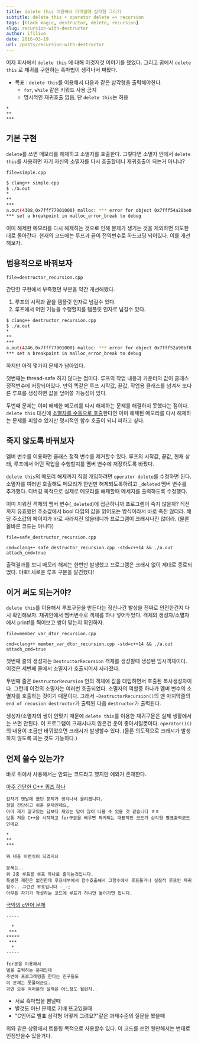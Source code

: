 ```yaml
---
title: delete this 이용해서 터미널에 삼각형 그리기
subtitle: delete this + operator delete => recursion
tags: [black magic, destructor, delete, recursion]
slug: recursion-with-destructor
author: if1live
date: 2016-03-19
url: /posts/recursion-with-destructor
---
```


어제 회사에서 `delete this` 에 대해 이것저것 이야기를 했었다.
그리고 꿈에서 `delete this` 로 재귀를 구현하는 흑마법이 생각나서 짜봤다.

* 목표 : `delete this`를 이용해서 다음과 같은 삼각형을 출력해야한다.
    * `for`, `while` 같은 키워드 사용 금지
    * 명시적인 재귀호출 없음, 단 `delete this`는 허용

```
*
**
***
```

## 기본 구현

`delete`를 쓰면 메모리를 해제하고 소멸자를 호출한다.
그렇다면 소멸자 안에서 `delete this`를 사용하면 자기 자신의 소멸자를 다시 호출할테니 재귀호출이 되는거 아니냐?

~~~maya:view
file=simple.cpp
~~~

```bash
$ clang++ simple.cpp
$ ./a.out
*
**
***
a.out(4308,0x7fff77901000) malloc: *** error for object 0x7fff54a28be0: pointer being freed was not allocated
*** set a breakpoint in malloc_error_break to debug
```

이미 해제한 메모리를 다시 해제하는 것으로 인해 문제가 생기는 것을 제외하면 의도한대로 돌아간다.
현재의 코드에는 루프과 끝이 전역변수로 하드코딩 되어있다. 이를 개선해보자.

## 범용적으로 바꿔보자

~~~maya:view
file=destructor_recursion.cpp
~~~

간단한 구현에서 부족했던 부분을 약간 개선해봤다.

1. 루프의 시작과 끝을 템플릿 인자로 넘길수 있다.
2. 루프에서 어떤 기능을 수행할지를 템플릿 인자로 넘길수 있다.


```bash
$ clang++ destructor_recursion.cpp
$ ./a.out
*
**
***
a.out(4246,0x7fff77901000) malloc: *** error for object 0x7fff52a90bf8: pointer being freed was not allocated
*** set a breakpoint in malloc_error_break to debug
```

하지만 아직 몇가지 문제가 남아있다.

첫번째는 thread-safe 하지 않다는 점이다.
루프의 작업 내용과 카운터의 값이 클래스 정적변수에 저장되어있다.
만약 똑같은 루프 시작값, 끝값, 작업용 클래스를 넘겨서 또다른 루프를 생성하면 값을 덮어쓸 가능성이 있다.

두번째 문제는 이미 해제한 메모리를 다시 해제하는 문제를 해결하지 못했다는 점이다.
`delete this` 대신에 [소멸자를 수동으로 호출]({filename}call-ctor-dtor.md)한다면 이미 해제된 메모리를 다시 해제하는 문제를 피할수 있지만 명시적인 함수 호출이 되니 피하고 싶다.


## 죽지 않도록 바꿔보자

멤버 변수를 이용하면 클래스 정적 변수를 제거할수 있다.
루프의 시작값, 끝값, 현재 상태, 루프에서 어떤 작업을 수행할지를 멤버 변수에 저장하도록 바꿨다.

`delete this`의 메모리 해제까지 직접 개입하려면 `operator delete`를 수정하면 된다.
소멸자를 여러번 호출해도 메모리가 한번만 해제되도록하려고 `_deleted` 멤버 변수를 추가했다.
디버깅 목적으로 실제로 메모리를 해제할때 메세지를 출력하도록 수정했다.

이미 지워진 객체의 멤버 변수(`_deleted`)에 접근하니까 프로그램이 죽지 않을까?
직전까지 유효했던 주소값에서 bool 타입의 값을 읽어오는 방식이라서 바로 죽진 않더라.
해당 주소값의 페이지가 바로 사라지진 않을테니까 프로그램이 크래시나진 않더라.
(물론 올바른 코드는 아니다)

~~~maya:view
file=safe_destructor_recursion.cpp
~~~

~~~maya:execute
cmd=clang++ safe_destructor_recursion.cpp -std=c++14 && ./a.out
attach_cmd=true
~~~

출력결과를 보니 메모리 해제는 한번만 발생했고 프로그램은 크래시 없이 제대로 종료되었다.
야호! 새로운 루프 구문을 발견했다!

## 이거 써도 되는거야?

`delete this`를 이용해서 루프구문을 만든다는 정신나간 발상을 진짜로 안전한건지 다시 확인해보자.
재귀안에서 멤버변수로 객체를 하나 넣어두었다.
객체의 생성자/소멸자에서 printf를 찍어보고 쌍이 맞는지 확인하자.

~~~maya:view
file=member_var_dtor_recursion.cpp
~~~

~~~maya:execute
cmd=clang++ member_var_dtor_recursion.cpp -std=c++14 && ./a.out
attach_cmd=true
~~~

첫번째 줄의 생성자는 `DestructorRecursion` 객체를 생성할때 생성된 임시객체이다.
이것은 세번째 줄에서 소멸자가 호출되어서 사라졌다.

두번째 줄은 `DestructorRecursion` 안의 객체에 값을 대입하면서 호출된 복사생성자이다.
그런데 이것의 소멸자는 여러번 호출되었다.
소멸자의 역할중 하나가 멤버 변수의 소멸자를 호출하는 것이기 때문이다.
그래서 `~DestructorRecursion()`의 맨 마지막줄의 `end of recusion destructor`가 출력된 다음 `destructor`가 출력된다.

생성자/소멸자의 쌍이 안맞기 때문에 `delete this`를 이용한 재귀구문은 실제 생활에서는 쓰면 안된다.
이 프로그램이 크래시나지 않은건 운이 좋아서일뿐이다.
`operator()()`의 내용이 조금만 바뀌었으면 크래시가 발생할수 있다.
(물론 의도적으로 크래시가 발생하지 않도록 짜는 것도 가능하다.)


## 언제 쓸수 있는가?

바로 위에서 사용해서는 안되는 코드라고 했지만 예외가 존재한다.

[아주 간단한 C++ 퀴즈 하나](https://kldp.org/node/99915)

```
갑자기 옛날에 봤던 문제가 생각나서 올려봅니다.
정말 간단하고 쉬운 문제인데요,
아마 제가 알고있는 답보다 재밌는 답이 많이 나올 수 있을 것 같습니다 ㅎㅎ
보통 처음 C++을 시작하고 for구분을 배우면 짜게되는 대표적인 코드가 삼각형 별표출력코드인데요

*
**
***

뭐 대충 이런식이 되겠지요

문제는..
위 2중 루프를 루프 하나로 줄이는것입니다.
특별한 제한은 없긴한데 루프내부에서 함수호출해서 그함수에서 루프돌거나 실질적 루프인 재귀함수.. 그런건 무효입니다 -_-;
아무튼 자기가 작성하는 코드에 루프가 하나만 들어가면 됩니다.
```

[극악의 c언어 문제](http://www.todayhumor.co.kr/board/view.php?table=programmer&no=12810)

```
-----

  *
 ***
*****
 ***
  *
-----

for문을 이용해서
별을 출력하는 문제인데
주변에 프로그래밍좀 한다는 친구들도
이 문제는 못풀더군요.
과연 오유 여러분의 실력은 어느정도 될런지..
```

* 서로 흑마법을 뽐낼때
* 별것도 아닌 문제로 키배 뜨고있을때
* "C언어로 별표 삼각형 어떻게 그려요?"같은 과제수준의 질문을 봤을때

위와 같은 상황에서 트롤링 목적으로 사용할수 있다.
이 코드를 쓰면 웬만해서는 변태로 인정받을수 있을거다.
